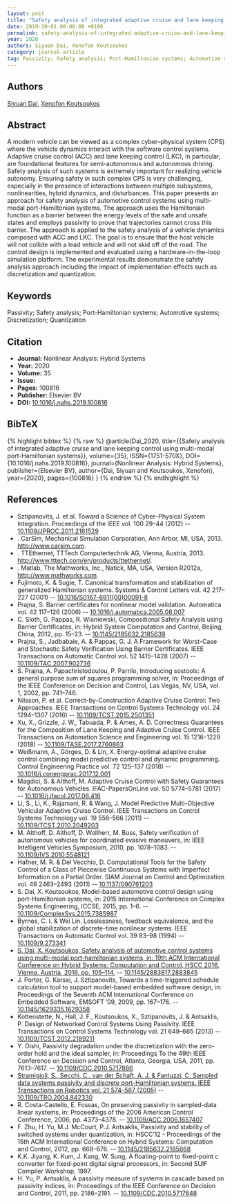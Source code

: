 ```yaml
---
layout: post
title: "Safety analysis of integrated adaptive cruise and lane keeping control using multi-modal port-Hamiltonian systems"
date: 2019-10-01 00:00:00 +0100
permalink: safety-analysis-of-integrated-adaptive-cruise-and-lane-keeping-control-using-multi-modal-port-hamiltonian-systems
year: 2020
authors: Siyuan Dai, Xenofon Koutsoukos
category: journal-article
tag: Passivity; Safety analysis; Port-Hamiltonian systems; Automotive systems; Discretization; Quantization
---
```

 
## Authors
[Siyuan Dai](authors/siyuan-dai), [Xenofon Koutsoukos](authors/xenofon-koutsoukos)
 
## Abstract
A modern vehicle can be viewed as a complex cyber–physical system (CPS) where the vehicle dynamics interact with the software control systems. Adaptive cruise control (ACC) and lane keeping control (LKC), in particular, are foundational features for semi-autonomous and autonomous driving. Safety analysis of such systems is extremely important for realizing vehicle autonomy. Ensuring safety in such complex CPS is very challenging, especially in the presence of interactions between multiple subsystems, nonlinearities, hybrid dynamics, and disturbances. This paper presents an approach for safety analysis of automotive control systems using multi-modal port-Hamiltonian systems. The approach uses the Hamiltonian function as a barrier between the energy levels of the safe and unsafe states and employs passivity to prove that trajectories cannot cross this barrier. The approach is applied to the safety analysis of a vehicle dynamics composed with ACC and LKC. The goal is to ensure that the host vehicle will not collide with a lead vehicle and will not skid off of the road. The control design is implemented and evaluated using a hardware-in-the-loop simulation platform. The experimental results demonstrate the safety analysis approach including the impact of implementation effects such as discretization and quantization.
 
## Keywords
Passivity; Safety analysis; Port-Hamiltonian systems; Automotive systems; Discretization; Quantization
 
## Citation
- **Journal:** Nonlinear Analysis: Hybrid Systems
- **Year:** 2020
- **Volume:** 35
- **Issue:** 
- **Pages:** 100816
- **Publisher:** Elsevier BV
- **DOI:** [10.1016/j.nahs.2019.100816](https://doi.org/10.1016/j.nahs.2019.100816)
 
## BibTeX
{% highlight bibtex %}
{% raw %}
@article{Dai_2020,
  title={{Safety analysis of integrated adaptive cruise and lane keeping control using multi-modal port-Hamiltonian systems}},
  volume={35},
  ISSN={1751-570X},
  DOI={10.1016/j.nahs.2019.100816},
  journal={Nonlinear Analysis: Hybrid Systems},
  publisher={Elsevier BV},
  author={Dai, Siyuan and Koutsoukos, Xenofon},
  year={2020},
  pages={100816}
}
{% endraw %}
{% endhighlight %}
 
## References
- Sztipanovits, J. et al. Toward a Science of Cyber–Physical System Integration. Proceedings of the IEEE vol. 100 29–44 (2012) -- [10.1109/JPROC.2011.2161529](https://doi.org/10.1109/JPROC.2011.2161529)
- . CarSim, Mechanical Simulation Corporation, Ann Arbor, MI, USA, 2013. http://www.carsim.com.
- . TTEthernet, TTTech Computertechnik AG, Vienna, Austria, 2013. http://www.tttech.com/en/products/ttethernet/.
- . Matlab, The Mathworks, Inc., Natick, MA, USA, Version R2012a, http://www.mathworks.com.
- Fujimoto, K. & Sugie, T. Canonical transformation and stabilization of generalized Hamiltonian systems. Systems &amp; Control Letters vol. 42 217–227 (2001) -- [10.1016/S0167-6911(00)00091-8](https://doi.org/10.1016/S0167-6911(00)00091-8)
- Prajna, S. Barrier certificates for nonlinear model validation. Automatica vol. 42 117–126 (2006) -- [10.1016/j.automatica.2005.08.007](https://doi.org/10.1016/j.automatica.2005.08.007)
- C. Sloth, G. Pappas, R. Wisniewski, Compositional Safety Analysis using Barrier Certificates, in: Hybrid System Computation and Control, Beijing, China, 2012, pp. 15–23. -- [10.1145/2185632.2185639](https://doi.org/10.1145/2185632.2185639)
- Prajna, S., Jadbabaie, A. & Pappas, G. J. A Framework for Worst-Case and Stochastic Safety Verification Using Barrier Certificates. IEEE Transactions on Automatic Control vol. 52 1415–1428 (2007) -- [10.1109/TAC.2007.902736](https://doi.org/10.1109/TAC.2007.902736)
- S. Prajna, A. Papachristodoulou, P. Parrilo, Introducing sostools: A general purpose sum of squares programming solver, in: Proceedings of the IEEE Conference on Decision and Control, Las Vegas, NV, USA, vol. 1, 2002, pp. 741–746.
- Nilsson, P. et al. Correct-by-Construction Adaptive Cruise Control: Two Approaches. IEEE Transactions on Control Systems Technology vol. 24 1294–1307 (2016) -- [10.1109/TCST.2015.2501351](https://doi.org/10.1109/TCST.2015.2501351)
- Xu, X., Grizzle, J. W., Tabuada, P. & Ames, A. D. Correctness Guarantees for the Composition of Lane Keeping and Adaptive Cruise Control. IEEE Transactions on Automation Science and Engineering vol. 15 1216–1229 (2018) -- [10.1109/TASE.2017.2760863](https://doi.org/10.1109/TASE.2017.2760863)
- Weißmann, A., Görges, D. & Lin, X. Energy-optimal adaptive cruise control combining model predictive control and dynamic programming. Control Engineering Practice vol. 72 125–137 (2018) -- [10.1016/j.conengprac.2017.12.001](https://doi.org/10.1016/j.conengprac.2017.12.001)
- Magdici, S. & Althoff, M. Adaptive Cruise Control with Safety Guarantees for Autonomous Vehicles. IFAC-PapersOnLine vol. 50 5774–5781 (2017) -- [10.1016/j.ifacol.2017.08.418](https://doi.org/10.1016/j.ifacol.2017.08.418)
- Li, S., Li, K., Rajamani, R. & Wang, J. Model Predictive Multi-Objective Vehicular Adaptive Cruise Control. IEEE Transactions on Control Systems Technology vol. 19 556–566 (2011) -- [10.1109/TCST.2010.2049203](https://doi.org/10.1109/TCST.2010.2049203)
- M. Althoff, D. Althoff, D. Wollherr, M. Buss, Safety verification of autonomous vehicles for coordinated evasive maneuvers, in: IEEE Intelligent Vehicles Symposium, 2010, pp. 1078–1083. -- [10.1109/IVS.2010.5548121](https://doi.org/10.1109/IVS.2010.5548121)
- Hafner, M. R. & Del Vecchio, D. Computational Tools for the Safety Control of a Class of Piecewise Continuous Systems with Imperfect Information on a Partial Order. SIAM Journal on Control and Optimization vol. 49 2463–2493 (2011) -- [10.1137/090761203](https://doi.org/10.1137/090761203)
- S. Dai, X. Koutsoukos, Model-based automotive control design using port-Hamiltonian systems, in: 2015 International Conference on Complex Systems Engineering, ICCSE, 2015, pp. 1–6. -- [10.1109/ComplexSys.2015.7385987](https://doi.org/10.1109/ComplexSys.2015.7385987)
- Byrnes, C. I. & Wei Lin. Losslessness, feedback equivalence, and the global stabilization of discrete-time nonlinear systems. IEEE Transactions on Automatic Control vol. 39 83–98 (1994) -- [10.1109/9.273341](https://doi.org/10.1109/9.273341)
- [S. Dai, X. Koutsoukos, Safety analysis of automotive control systems using multi-modal port-hamiltonian systems, in: 19th ACM International Conference on Hybrid Systems: Computation and Control, HSCC 2016, Vienna, Austria, 2016, pp. 105–114.](safety-analysis-of-automotive-control-systems-using-multi-modal-port-hamiltonian-systems) -- [10.1145/2883817.2883845](https://doi.org/10.1145/2883817.2883845)
- J. Porter, G. Karsai, J. Sztipanovits, Towards a time-triggered schedule calculation tool to support model-based embedded software design, in: Proceedings of the Seventh ACM International Conference on Embedded Software, EMSOFT ’09, 2009, pp. 167–176. -- [10.1145/1629335.1629358](https://doi.org/10.1145/1629335.1629358)
- Kottenstette, N., Hall, J. F., Koutsoukos, X., Sztipanovits, J. & Antsaklis, P. Design of Networked Control Systems Using Passivity. IEEE Transactions on Control Systems Technology vol. 21 649–665 (2013) -- [10.1109/TCST.2012.2189211](https://doi.org/10.1109/TCST.2012.2189211)
- Y. Oishi, Passivity degradation under the discretization with the zero-order hold and the ideal sampler, in: Proceedings To the 49th IEEE Conference on Decision and Control, Atlanta, Georgia, USA, 2011, pp. 7613–7617. -- [10.1109/CDC.2010.5717886](https://doi.org/10.1109/CDC.2010.5717886)
- [Stramigioli, S., Secchi, C., van der Schaft, A. J. & Fantuzzi, C. Sampled data systems passivity and discrete port-Hamiltonian systems. IEEE Transactions on Robotics vol. 21 574–587 (2005)](sampled-data-systems-passivity-and-discrete-port-hamiltonian-systems) -- [10.1109/TRO.2004.842330](https://doi.org/10.1109/TRO.2004.842330)
- R. Costa-Castello, E. Fossas, On preserving passivity in sampled-data linear systems, in: Proceedings of the 2006 American Control Conference, 2006, pp. 4373–4378. -- [10.1109/ACC.2006.1657407](https://doi.org/10.1109/ACC.2006.1657407)
- F. Zhu, H. Yu, M.J. McCourt, P.J. Antsaklis, Passivity and stability of switched systems under quantization, in: HSCC’12 - Proceedings of the 15th ACM International Conference on Hybrid Systems: Computation and Control, 2012, pp. 668–676. -- [10.1145/2185632.2185668](https://doi.org/10.1145/2185632.2185668)
- K.K. Jiyang, K. Kum, J. Kang, W. Sung, A floating-point to fixed-point c converter for fixed-point digital signal processors, in: Second SUIF Compiler Workshop, 1997.
- H. Yu, P. Antsaklis, A passivity measure of systems in cascade based on passivity indices, in: Proceedings of the IEEE Conference on Decision and Control, 2011, pp. 2186–2191. -- [10.1109/CDC.2010.5717648](https://doi.org/10.1109/CDC.2010.5717648)

